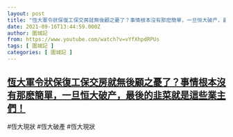 ```yaml
---
layout: post
title: "恆大軍令狀保復工保交房就無後顧之憂了？事情根本沒有那麽簡單，一旦恒大破产，最後的韭菜就是這些業主們！"
date: 2021-09-16T13:44:59.000Z
author: 圍城記
from: https://www.youtube.com/watch?v=vYfXhpdRPUs
tags: [ 圍城記 ]
categories: [ 圍城記 ]
---
```

<!--1631799899000-->
[恆大軍令狀保復工保交房就無後顧之憂了？事情根本沒有那麽簡單，一旦恒大破产，最後的韭菜就是這些業主們！](https://www.youtube.com/watch?v=vYfXhpdRPUs)
------

<div>
#恆大現狀 #恆大破產 #恆大現狀
</div>
